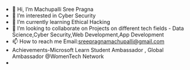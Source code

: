 - 👋 Hi, I’m Machupalli Sree Pragna
- 👀 I’m interested in Cyber Security 
- 🌱 I’m currently learning Ethical Hacking
- 💞️ I’m looking to collaborate on Projects on different tech fields - Data Science,Cyber Security,Web Development,App Development
- 📫 How to reach me Email:sreepragnamachupalli@gmail.com
- Achievements-Microsoft Learn Student Ambassador , Global Ambassador @WomenTech Network
- 

<!---
PragnaReddy11/PragnaReddy11 is a ✨ special ✨ repository because its `README.md` (this file) appears on your GitHub profile.
You can click the Preview link to take a look at your changes.
--->
